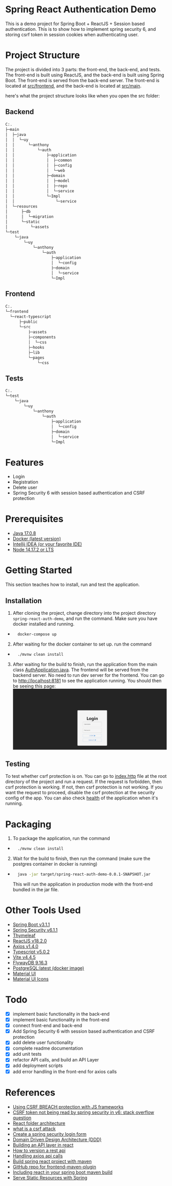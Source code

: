 # Spring React Authentication Demo
This is a demo project for Spring Boot + ReactJS + Session based authentication. This is to show how to implement spring security 6, and storing csrf token in session cookies when authenticating user.

# Project Structure

The project is divided into 3 parts: the front-end, the back-end, and tests. The front-end is built using ReactJS, and the back-end is built using Spring Boot. The front-end is served from the back-end server. The front-end is located at [src/frontend](src/frontend/react-typescript), and the back-end is located at [src/main](src/main).

here's what the project structure looks like when you open the src folder:
## Backend
```
C:.
├─main
│  ├─java
│  │  └─uy
│  │      └─anthony
│  │          └─auth
│  │              ├─application
│  │              │  ├─common
│  │              │  ├─config
│  │              │  └─web
│  │              ├─domain
│  │              │  ├─model
│  │              │  ├─repo
│  │              │  └─service
│  │              └─Impl
│  │                  └─service
│  └─resources
│      ├─db
│      │  └─migration
│      └─static
│          └─assets
└─test
    └─java
        └─uy
            └─anthony
                └─auth
                    ├─application
                    │  └─config
                    ├─domain
                    │  └─service
                    └─Impl

```

## Frontend
```
C:.
└─frontend
  └─react-typescript
      ├─public
      └─src
          ├─assets
          ├─components
          │  └─css
          ├─hooks
          ├─lib
          └─pages
              └─css
```

## Tests
```
C:.
└─test
    └─java
        └─uy
            └─anthony
                └─auth
                    ├─application
                    │  └─config
                    ├─domain
                    │  └─service
                    └─Impl
```

# Features
* Login
* Registration
* Delete user
* Spring Security 6 with session based authentication and CSRF protection

# Prerequisites
* [Java 17.0.8](https://www.oracle.com/java/technologies/javase/jdk17-archive-downloads.html)
* [Docker (latest version)](https://www.docker.com)
* [Intellij IDEA (or your favorite IDE)](https://www.jetbrains.com/toolbox-app/)
* [Node 14.17.2 or LTS](https://nodejs.org/en)

# Getting Started

This section teaches how to install, run and test the application.

## Installation

1. After cloning the project, change directory into the project directory `spring-react-auth-demo`, and run the command. Make sure you have docker installed and running.
* ```sh
    docker-compose up
    ```
2. After waiting for the docker container to set up. run the command
* ```bash
    ./mvnw clean install
    ```
3. After waiting for the build to finish, run the application from the main class [AuthApplication.java](src/main/java/uy/anthony/auth/AuthApplication.java). The frontend will be served from the backend server. No need to run dev server for the frontend. You can go to [http://localhost:8181](http://localhost:8181) to see the application running.
   You should then be seeing this page:
    ![login page](img/login-page.png)

## Testing

To test whether csrf protection is on. You can go to [index.http](./index.http) file at the root directory of the project and run a request. If the request is forbidden, then csrf protection is working. If not, then csrf protection is not working. If you want the request to proceed, disable the csrf protection at the security config of the app.
You can also check [health](localhost:8181/actuator/health) of the application when it's running.

# Packaging
1. To package the application, run the command
* ```sh
    ./mvnw clean install
    ```
2. Wait for the build to finish, then run the command (make sure the postgres container in docker is running)
* ```sh
    java -jar target/spring-react-auth-demo-0.0.1-SNAPSHOT.jar
    ```
    This will run the application in production mode with the front-end bundled in the jar file.

# Other Tools Used

* [Spring Boot v3.1.1](https://spring.io/projects/spring-boot)
* [Spring Security v6.1.1](https://spring.io/projects/spring-security)
* [Thymeleaf](https://www.thymeleaf.org)
* [ReactJS v18.2.0](https://reactjs.org/)
* [Axios v1.4.0](https://axios-http.com/docs/intro)
* [Typescript v5.0.2](https://www.typescriptlang.org)
* [Vite v4.4.5](https://vitejs.dev)
* [FlywayDB 9.16.3](https://flywaydb.org)
* [PostgreSQL:latest (docker image)](https://www.postgresql.org)
* [Material UI](https://mui.com)
* [Material UI Icons](https://mui.com)

# Todo
- [x] implement basic functionality in the back-end
- [x] implement basic functionality in the front-end
- [x] connect front-end and back-end
- [x] Add Spring Security 6 with session based authentication and CSRF protection
- [x] add delete user functionality
- [x] complete readme documentation
- [x] add unit tests
- [x] refactor API calls, and build an API Layer
- [x] add deployment scripts
- [x] add error handling in the front-end for axios calls
# References

* [Using CSRF BREACH protection with JS frameworks](https://docs.spring.io/spring-security/reference/5.8/migration/servlet/exploits.html#_i_am_using_angularjs_or_another_javascript_framework)
* [CSRF token not being read by spring security in v6: stack overflow question](https://stackoverflow.com/questions/74447118/csrf-protection-not-working-with-spring-security-6)
* [React folder architecture](https://blog.webdevsimplified.com/2022-07/react-folder-structure/)
* [what is a csrf attack](https://www.imperva.com/learn/application-security/csrf-cross-site-request-forgery/)
* [Create a spring security login form](https://www.baeldung.com/spring-security-login)
* [Domain Driven Design Architecture (DDD)](https://www.geeksforgeeks.org/domain-driven-design-ddd/)
* [Building an API layer in react](https://semaphoreci.com/blog/api-layer-react)
* [How to version a rest api](https://www.freecodecamp.org/news/how-to-version-a-rest-api/)
* [Handling axios api calls](https://blog.bitsrc.io/api-call-in-react-using-axios-handling-complicated-scenarios-befff1655abc)
* [Build spring react project with maven](https://developer.okta.com/blog/2022/06/17/simple-crud-react-and-spring-boot)
* [GitHub repo for frontend-maven-plugin](https://github.com/eirslett/frontend-maven-plugin)
* [Including react in your spring boot maven build](https://medium.com/@itzgeoff/including-react-in-your-spring-boot-maven-build-ae3b8f8826e)
* [Serve Static Resources with Spring](https://www.baeldung.com/spring-mvc-static-resources#:~:text=Spring%20Boot%20comes%20with%20a,that%20are%20on%20the%20classpath.)